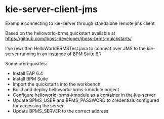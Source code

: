 # kie-server-client-jms
Example connecting to kie-server through standalone remote jms client

Based on the helloworld-brms quickstart available at https://github.com/jboss-developer/jboss-brms-quickstarts/

I've rewritten HelloWorldBRMSTest.java to connect over JMS to the kie-server running in an instance of BPM Suite 6.1

Some prerequisites:

* Install EAP 6.4
* Install BPM Suite
* Import the quickstarts into the workbench
* Build and deploy helloworld-brms-kmodule project
* Configure helloworld-brms-kmodule as a container in the kie-server
* Update BPMS_USER and BPMS_PASSWORD to credentials configured for accessing the server
* Update BPMS_SERVER to the correct address
